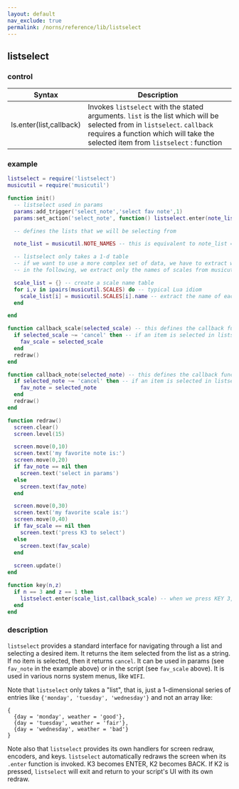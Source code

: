 ```yaml
---
layout: default
nav_exclude: true
permalink: /norns/reference/lib/listselect
---
```


## listselect

### control

| Syntax                  | Description                                                                                                                                                                                                   |
| ----------------------- | ------------------------------------------------------------------------------------------------------------------------------------------------------------------------------------------------------------- |
| ls.enter(list,callback) | Invokes `listselect` with the stated arguments. `list` is the list which will be selected from in `listselect`. `callback` requires a function which will take the selected item from `listselect` : function |

### example

```lua
listselect = require('listselect')
musicutil = require('musicutil')

function init()
  -- listselect used in params
  params:add_trigger('select_note','select fav note',1)
  params:set_action('select_note', function() listselect.enter(note_list,callback_note) end)

  -- defines the lists that we will be selecting from

  note_list = musicutil.NOTE_NAMES -- this is equivalent to note_list = {"C", "C#", "D", "D#", "E", "F", "F#", "G", "G#", "A", "A#", "B"}, but we can borrow lists from elsewhere

  -- listselect only takes a 1-d table
  -- if we want to use a more complex set of data, we have to extract what we want from it to make a list
  -- in the following, we extract only the names of scales from musicutil.SCALES

  scale_list = {} -- create a scale name table
  for i,v in ipairs(musicutil.SCALES) do -- typical Lua idiom
    scale_list[i] = musicutil.SCALES[i].name -- extract the name of each scale and add it to our 1-d table
  end

end

function callback_scale(selected_scale) -- this defines the callback function that is used in our KEY 3 listselect
  if selected_scale ~= 'cancel' then -- if an item is selected in listselect
    fav_scale = selected_scale
  end
  redraw()
end

function callback_note(selected_note) -- this defines the callback function that is used in our PARAMETERS-based listselect
  if selected_note ~= 'cancel' then -- if an item is selected in listselect
    fav_note = selected_note
  end
  redraw()
end

function redraw()
  screen.clear()
  screen.level(15)

  screen.move(0,10)
  screen.text('my favorite note is:')
  screen.move(0,20)
  if fav_note == nil then
    screen.text('select in params')
  else
    screen.text(fav_note)
  end

  screen.move(0,30)
  screen.text('my favorite scale is:')
  screen.move(0,40)
  if fav_scale == nil then
    screen.text('press K3 to select')
  else
    screen.text(fav_scale)
  end
  
  screen.update()
end

function key(n,z)
  if n == 3 and z == 1 then  
    listselect.enter(scale_list,callback_scale) -- when we press KEY 3, we enter listselect
  end
end
```

### description

`listselect` provides a standard interface for navigating through a list and selecting a desired item. It returns the item selected from the list as a string. If no item is selected, then it returns `cancel`. It can be used in params (see `fav_note` in the example above) or in the script (see `fav_scale` above). It is used in various norns system menus, like `WIFI`. 

Note that `listselect` only takes a "list", that is, just a 1-dimensional series of entries like `{'monday', 'tuesday', 'wednesday'}` and not an array like: 

```
{
  {day = 'monday', weather = 'good'},
  {day = 'tuesday', weather = 'fair'},
  {day = 'wednesday', weather = 'bad'}
}
```

Note also that `listselect` provides its own handlers for screen redraw, encoders, and keys. `listselect` automatically redraws the screen when its `.enter` function is invoked. K3 becomes ENTER, K2 becomes BACK. If K2 is pressed, `listselect` will exit and return to your script's UI with its own redraw.
